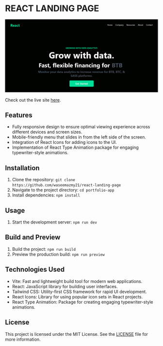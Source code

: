 # REACT LANDING PAGE

![REACT LANDING PAGE](./public/screenshot.png)

Check out the live site [here](https://waseemazmy21.github.io/react-landing-page/).

## Features

- Fully responsive design to ensure optimal viewing experience across different devices and screen sizes.
- Mobile-friendly menu that slides in from the left side of the screen.
- Integration of React Icons for adding icons to the UI.
- Implementation of React Type Animation package for engaging typewriter-style animations.

## Installation

1. Clone the repository: `git clone https://github.com/waseemazmy21/react-landing-page`
2. Navigate to the project directory: `cd portfolio-app`
3. Install dependencies: `npm install`

## Usage

1. Start the development server: `npm run dev`

## Build and Preview

1. Build the project: `npm run build`
2. Preview the production build: `npm run preview`

## Technologies Used

- Vite: Fast and lightweight build tool for modern web applications.
- React: JavaScript library for building user interfaces.
- Tailwind CSS: Utility-first CSS framework for rapid UI development.
- React Icons: Library for using popular icon sets in React projects.
- React Type Animation: Package for creating engaging typewriter-style animations.

## License

This project is licensed under the MIT License. See the [LICENSE](./LICENSE) file for more information.

